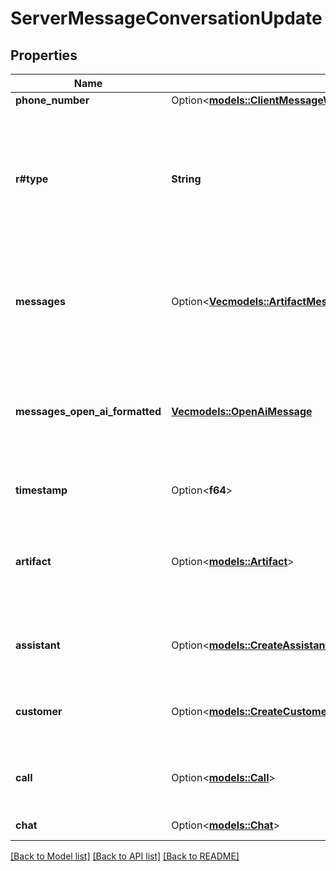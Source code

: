 # ServerMessageConversationUpdate

## Properties

Name | Type | Description | Notes
------------ | ------------- | ------------- | -------------
**phone_number** | Option<[**models::ClientMessageWorkflowNodeStartedPhoneNumber**](ClientMessageWorkflowNodeStarted_phoneNumber.md)> |  | [optional]
**r#type** | **String** | This is the type of the message. \"conversation-update\" is sent when an update is committed to the conversation history. | 
**messages** | Option<[**Vec<models::ArtifactMessagesInner>**](Artifact_messages_inner.md)> | This is the most up-to-date conversation history at the time the message is sent. | [optional]
**messages_open_ai_formatted** | [**Vec<models::OpenAiMessage>**](OpenAIMessage.md) | This is the most up-to-date conversation history at the time the message is sent, formatted for OpenAI. | 
**timestamp** | Option<**f64**> | This is the timestamp of the message. | [optional]
**artifact** | Option<[**models::Artifact**](Artifact.md)> | This is a live version of the `call.artifact`.  This matches what is stored on `call.artifact` after the call. | [optional]
**assistant** | Option<[**models::CreateAssistantDto**](CreateAssistantDTO.md)> | This is the assistant that the message is associated with. | [optional]
**customer** | Option<[**models::CreateCustomerDto**](CreateCustomerDTO.md)> | This is the customer that the message is associated with. | [optional]
**call** | Option<[**models::Call**](Call.md)> | This is the call that the message is associated with. | [optional]
**chat** | Option<[**models::Chat**](Chat.md)> | This is the chat object. | [optional]

[[Back to Model list]](../README.md#documentation-for-models) [[Back to API list]](../README.md#documentation-for-api-endpoints) [[Back to README]](../README.md)


